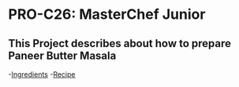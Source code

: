 # PRO-C26: MasterChef Junior

## This Project describes about how to prepare Paneer Butter Masala

-[Ingredients](ingredients.md)
-[Recipe](recipe.md)